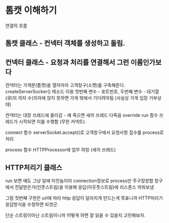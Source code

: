 # 톰캣 이해하기

연결의 흐름

## 톰캣 클래스 - 컨넥터 객체를 생성하고 돌림.

## 컨넥터 클래스 - 요청과 처리를 연결해서 그런 이름인가보다
컨넥터는 가게문(톰캣)을 열자마자 고객창구(소켓)를 구축해준다.
createServerSocker() 메소드 이용
첫번째 변수 - 포트번호, 두번째 변수 - 대기열(큐)의 의자 수(의자에 앉지 못하면 가게 밖에서 기다려야됨
(사실상 가게 입장 거부상태)

컨넥터는 대장 쓰레드에 올라감 - 얘 죽으면 새끼 쓰레드 다죽음
override run 함수
쓰레드가 시작되면 이를 수행함 (무한 커넥트).

connect 함수
serverSocket.accept()로 고객창구에서 요청사항 접수를 process로 처리

process 함수
HTTPProcessor에 업무 하청 (새끼 쓰레드)

## HTTP처리기 클래스

run 보면 얘도 그냥 일에 미친놈이라 connection정보로 process만 주구장창함
창구에서 전달받은거(인풋스트림)을 이용해 응답(아웃풋스트림)에 리스폰스 띄워보냄

그럼 첫번째 구현은 url에 따라 http 응답이 달라지게 만드는게 목표니까
HTTP처리기 응답방식을 수정하면 되겟군.

단순 스트링이아닌 스트림이니까 어떻게 하면 잘 읽을 수 있을지 고민해보자.
